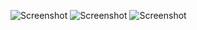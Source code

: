 ![Screenshot](./gif/landingGif.gif)
![Screenshot](./gif/discoverCard.gif)
![Screenshot](./gif/sheepScaling.gif)
